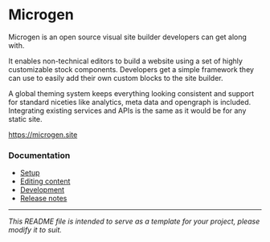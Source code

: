# Microgen

Microgen is an open source visual site builder developers can get along with.

It enables non-technical editors to build a website using a set of highly customizable stock components. Developers get a simple framework they can use to easily add their own custom blocks to the site builder.

A global theming system keeps everything looking consistent and support for standard niceties like analytics, meta data and opengraph is included. Integrating existing services and APIs is the same as it would be for any static site.

https://microgen.site

### Documentation

- [Setup](docs/SETUP.md)
- [Editing content](docs/EDITING.md)
- [Development](docs/DEVELOPMENT.md)
- [Release notes](docs/RELEASE_NOTES.md)

---
*This README file is intended to serve as a template for your project, please modify it to suit.*

